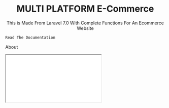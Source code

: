 <center><h1> MULTI PLATFORM E-Commerce </h1></center>

<center><p>This is Made From Laravel 7.0 With Complete Functions For An Ecommerce Website</p></center>


`Read The Documentation`




About

<!-- 1. ![image info](./documentation_html/guide/index.html) -->

<iframe src="documentation_html/guide/index.html" title="W3Schools Free Online Web Tutorials"></iframe>

